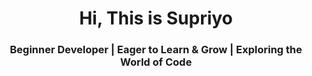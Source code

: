 
<h1 align="center">Hi, This is Supriyo</h1>
<h3 align="center">Beginner Developer | Eager to Learn & Grow | Exploring the World of Code</h3>
<!--<img align="center" alt="coding" width ="100%" src ="https://user-images.githubusercontent.com/74038190/212747903-e9bdf048-2dc8-41f9-b973-0e72ff07bfba.gif">
<!--
<h3 align="left">Connect with me:</h3>
<p align="left">
<a href="https://fb.com/suxpriyo" target="blank"><img align="center" src="https://raw.githubusercontent.com/rahuldkjain/github-profile-readme-generator/master/src/images/icons/Social/facebook.svg" alt="suxpriyo" height="30" width="40" /></a>
<a href="https://instagram.com/suxpriyo" target="blank"><img align="center" src="https://raw.githubusercontent.com/rahuldkjain/github-profile-readme-generator/master/src/images/icons/Social/instagram.svg" alt="suxpriyo" height="30" width="40" /></a>
</p>

<h3 align="left">Languages and Tools:</h3>
<p align="left"> <a href="https://www.cprogramming.com/" target="_blank" rel="noreferrer"> <img src="https://raw.githubusercontent.com/devicons/devicon/master/icons/c/c-original.svg" alt="c" width="40" height="40"/> </a> <a href="https://www.w3schools.com/cpp/" target="_blank" rel="noreferrer"> <img src="https://raw.githubusercontent.com/devicons/devicon/master/icons/cplusplus/cplusplus-original.svg" alt="cplusplus" width="40" height="40"/> </a> <a href="https://www.w3schools.com/css/" target="_blank" rel="noreferrer"> <img src="https://raw.githubusercontent.com/devicons/devicon/master/icons/css3/css3-original-wordmark.svg" alt="css3" width="40" height="40"/> </a> <a href="https://www.w3.org/html/" target="_blank" rel="noreferrer"> <img src="https://raw.githubusercontent.com/devicons/devicon/master/icons/html5/html5-original-wordmark.svg" alt="html5" width="40" height="40"/> </a> <a href="https://developer.mozilla.org/en-US/docs/Web/JavaScript" target="_blank" rel="noreferrer"> <img src="https://raw.githubusercontent.com/devicons/devicon/master/icons/javascript/javascript-original.svg" alt="javascript" width="40" height="40"/> </a> </p>

<p><img align="left" src="https://github-readme-stats.vercel.app/api/top-langs?username=supriyobaruab&show_icons=true&locale=en&layout=compact" alt="supriyobaruab" /></p>

<!--<p>&nbsp;<img align="right" src="https://github-readme-stats.vercel.app/api?username=supriyobaruab&show_icons=true&locale=en" alt="supriyobaruab" /></p>

<p><img align="right" src="https://github-readme-streak-stats.herokuapp.com/?user=supriyobaruab&" alt="supriyobaruab" /></p>
-->
